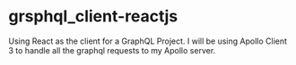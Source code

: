 # grsphql_client-reactjs
Using React as the client for a GraphQL Project. I will be using Apollo Client 3 to handle all the graphql requests to my Apollo server. 
